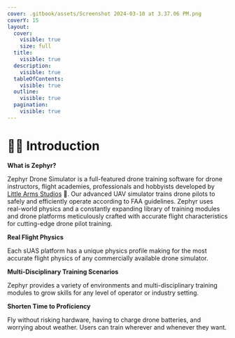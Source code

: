 ```yaml
---
cover: .gitbook/assets/Screenshot 2024-03-10 at 3.37.06 PM.png
coverY: 15
layout:
  cover:
    visible: true
    size: full
  title:
    visible: true
  description:
    visible: true
  tableOfContents:
    visible: true
  outline:
    visible: true
  pagination:
    visible: true
---
```


# 🧑‍✈️ Introduction

**What is Zephyr?**

Zephyr Drone Simulator is a full-featured drone training software for drone instructors, flight academies, professionals and hobbyists developed by [Little Arms Studios](https://littlearms.com) 🦖. Our advanced UAV simulator trains drone pilots to safely and efficiently operate according to FAA guidelines. Zephyr uses real-world physics and a constantly expanding library of training modules and drone platforms meticulously crafted with accurate flight characteristics for cutting-edge drone pilot training.



**Real Flight Physics**

Each sUAS platform has a unique physics profile making for the most accurate flight physics of any commercially available drone simulator.



**Multi-Disciplinary Training Scenarios**

Zephyr provides a variety of environments and multi-disciplinary training modules to grow skills for any level of operator or industry setting.



**Shorten Time to Proficiency**

Fly without risking hardware, having to charge drone batteries, and worrying about weather. Users can train wherever and whenever they want.
